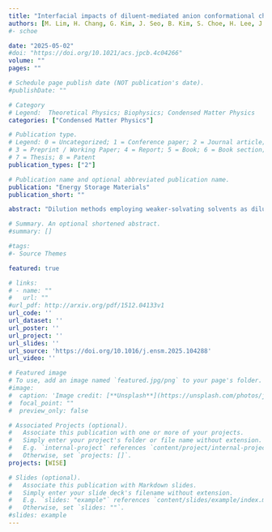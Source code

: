 ```yaml
---
title: "Interfacial impacts of diluent-mediated anion conformational changes in locally concentrated ionic liquid electrolytes"
authors: [M. Lim, H. Chang, G. Kim, J. Seo, B. Kim, S. Choe, H. Lee, J. Moon, H. Lee]
#- schoe

date: "2025-05-02"
#doi: "https://doi.org/10.1021/acs.jpcb.4c04266"
volume: ""
pages: ""

# Schedule page publish date (NOT publication's date).
#publishDate: ""

# Category
# Legend:  Theoretical Physics; Biophysics; Condensed Matter Physics
categories: ["Condensed Matter Physics"]

# Publication type.
# Legend: 0 = Uncategorized; 1 = Conference paper; 2 = Journal article;
# 3 = Preprint / Working Paper; 4 = Report; 5 = Book; 6 = Book section;
# 7 = Thesis; 8 = Patent
publication_types: ["2"]

# Publication name and optional abbreviated publication name.
publication: "Energy Storage Materials"
publication_short: ""

abstract: "Dilution methods employing weaker-solvating solvents as diluents have shown promise in reducing the viscosity of liquid electrolytes without disrupting the coordination between Li⁺ and anions. However, diluents alter the FSI− coordination conformation in locally concentrated ionic liquid electrolytes (LCILEs2) by occupying the interstitial space between the Li+−FSI− complex and Pyr13+. The Li+−FSI− bond exhibits various energy states depending on the anion coordination conformation. By regulating the dilution extent, the HOMO level can be reduced, enabling higher voltage tolerance with fewer side reactions. Given that reinforcing the Li+−FSI− binding can contribute to reducing the HOMO level, TTE in-between Pyr13+ and FSI− possibly changes the anion conformation from bidentate to ambidentate coordination. Furthermore, moderate dilution promoting bidentate coordination facilitates the formation of a LiF-rich solid-electrolyte interphase (SEI3). Herein, we present an optimally diluted CILE (LCILE-T1) that demonstrates superior cycle stability in a pouch-type full cell operating at 4.7 V, achieving over 240 cycles."

# Summary. An optional shortened abstract.
#summary: []

#tags:
#- Source Themes

featured: true

# links:
# - name: ""
#   url: ""
#url_pdf: http://arxiv.org/pdf/1512.04133v1
url_code: ''
url_dataset: ''
url_poster: ''
url_project: ''
url_slides: ''
url_source: 'https://doi.org/10.1016/j.ensm.2025.104288'
url_video: ''

# Featured image
# To use, add an image named `featured.jpg/png` to your page's folder.
#image:
#  caption: 'Image credit: [**Unsplash**](https://unsplash.com/photos/jdD8gXaTZsc)'
#  focal_point: ""
#  preview_only: false

# Associated Projects (optional).
#   Associate this publication with one or more of your projects.
#   Simply enter your project's folder or file name without extension.
#   E.g. `internal-project` references `content/project/internal-project/index.md`.
#   Otherwise, set `projects: []`.
projects: [WISE]

# Slides (optional).
#   Associate this publication with Markdown slides.
#   Simply enter your slide deck's filename without extension.
#   E.g. `slides: "example"` references `content/slides/example/index.md`.
#   Otherwise, set `slides: ""`.
#slides: example
---
```



